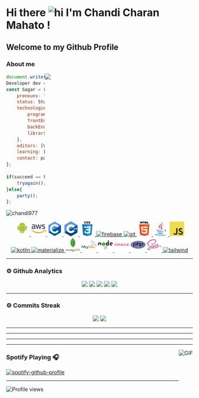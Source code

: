 # Hi there <img src="https://user-images.githubusercontent.com/1303154/88677602-1635ba80-d120-11ea-84d8-d263ba5fc3c0.gif" width="28px" alt="hi"> I'm Chandi Charan Mahato !
## Welcome to my Github Profile 

### About me 


<img align='right' src="[https://giphy.com/embed/5nsiFjdgylfK3csZ5T](https://media.giphy.com/media/l0HlTy9x8FZo0XO1i/giphy.gif)" width="400">

```js
document.write("Namaste _/\_");
Developer dev = new Developer(Charan);
const Sagar = {
    pronouns: "he" | "his",
    status: Student,
    technologies: {
        programming: [C,C++, Java , Python, JavaScript],
        frontEnd: [HTML, CSS, SASS, Javascript],
        backEnd: [PHP, Node.js, MySql, Python],
        libraries: [Bootstrap, JQuery]
    },
    editors: [VS Code],
    learning: [C++, Android, Full Stack],
    contact: pappumahato000@gmail.com
};

if(succeed == false){
    tryagain();
}else{
    party();
};
```
<p align="left"> <img src="https://komarev.com/ghpvc/?username=chandi977&label=Profile%20views&color=0e75b6&style=flat" alt="chandi977" /> </p>

<p align="center">
<a href="https://developer.android.com" target="_blank" rel="noreferrer"> <img src="https://raw.githubusercontent.com/devicons/devicon/master/icons/android/android-original-wordmark.svg" alt="android" width="40" height="40"/> </a> <a href="https://aws.amazon.com" target="_blank" rel="noreferrer"> <img src="https://raw.githubusercontent.com/devicons/devicon/master/icons/amazonwebservices/amazonwebservices-original-wordmark.svg" alt="aws" width="40" height="40"/> </a> <a href="https://www.cprogramming.com/" target="_blank" rel="noreferrer"> <img src="https://raw.githubusercontent.com/devicons/devicon/master/icons/c/c-original.svg" alt="c" width="40" height="40"/> </a> <a href="https://www.w3schools.com/cpp/" target="_blank" rel="noreferrer"> <img src="https://raw.githubusercontent.com/devicons/devicon/master/icons/cplusplus/cplusplus-original.svg" alt="cplusplus" width="40" height="40"/> </a> <a href="https://www.w3schools.com/css/" target="_blank" rel="noreferrer"> <img src="https://raw.githubusercontent.com/devicons/devicon/master/icons/css3/css3-original-wordmark.svg" alt="css3" width="40" height="40"/> </a> <a href="https://firebase.google.com/" target="_blank" rel="noreferrer"> <img src="https://www.vectorlogo.zone/logos/firebase/firebase-icon.svg" alt="firebase" width="40" height="40"/> </a> <a href="https://git-scm.com/" target="_blank" rel="noreferrer"> <img src="https://www.vectorlogo.zone/logos/git-scm/git-scm-icon.svg" alt="git" width="40" height="40"/> </a> <a href="https://www.w3.org/html/" target="_blank" rel="noreferrer"> <img src="https://raw.githubusercontent.com/devicons/devicon/master/icons/html5/html5-original-wordmark.svg" alt="html5" width="40" height="40"/> </a> <a href="https://www.java.com" target="_blank" rel="noreferrer"> <img src="https://raw.githubusercontent.com/devicons/devicon/master/icons/java/java-original.svg" alt="java" width="40" height="40"/> </a> <a href="https://developer.mozilla.org/en-US/docs/Web/JavaScript" target="_blank" rel="noreferrer"> <img src="https://raw.githubusercontent.com/devicons/devicon/master/icons/javascript/javascript-original.svg" alt="javascript" width="40" height="40"/> </a> <a href="https://kotlinlang.org" target="_blank" rel="noreferrer"> <img src="https://www.vectorlogo.zone/logos/kotlinlang/kotlinlang-icon.svg" alt="kotlin" width="40" height="40"/> </a> <a href="https://materializecss.com/" target="_blank" rel="noreferrer"> <img src="https://raw.githubusercontent.com/prplx/svg-logos/5585531d45d294869c4eaab4d7cf2e9c167710a9/svg/materialize.svg" alt="materialize" width="40" height="40"/> </a> <a href="https://www.mongodb.com/" target="_blank" rel="noreferrer"> <img src="https://raw.githubusercontent.com/devicons/devicon/master/icons/mongodb/mongodb-original-wordmark.svg" alt="mongodb" width="40" height="40"/> </a> <a href="https://www.mysql.com/" target="_blank" rel="noreferrer"> <img src="https://raw.githubusercontent.com/devicons/devicon/master/icons/mysql/mysql-original-wordmark.svg" alt="mysql" width="40" height="40"/> </a> <a href="https://nodejs.org" target="_blank" rel="noreferrer"> <img src="https://raw.githubusercontent.com/devicons/devicon/master/icons/nodejs/nodejs-original-wordmark.svg" alt="nodejs" width="40" height="40"/> </a> <a href="https://www.oracle.com/" target="_blank" rel="noreferrer"> <img src="https://raw.githubusercontent.com/devicons/devicon/master/icons/oracle/oracle-original.svg" alt="oracle" width="40" height="40"/> </a> <a href="https://www.php.net" target="_blank" rel="noreferrer"> <img src="https://raw.githubusercontent.com/devicons/devicon/master/icons/php/php-original.svg" alt="php" width="40" height="40"/> </a> <a href="https://sass-lang.com" target="_blank" rel="noreferrer"> <img src="https://raw.githubusercontent.com/devicons/devicon/master/icons/sass/sass-original.svg" alt="sass" width="40" height="40"/> </a> <a href="https://tailwindcss.com/" target="_blank" rel="noreferrer"> <img src="https://www.vectorlogo.zone/logos/tailwindcss/tailwindcss-icon.svg" alt="tailwind" width="40" height="40"/> </a>


</p>

---

### ⚙ Github Analytics

<p align="center">
<img src="https://github-profile-summary-cards.vercel.app/api/cards/repos-per-language?username=Chandi977&theme=nord_dark">
<img src="https://github-profile-summary-cards.vercel.app/api/cards/most-commit-language?username=Chandi977&theme=nord_dark" >
<img src="https://github-profile-trophy.vercel.app/?username=Chandi977&theme=darkhub">
<img src="https://github-readme-stats.vercel.app/api?username=Chandi977&theme=blue-green" width="400">
<img src="https://github-readme-stats.vercel.app/api/top-langs/?username=Chandi977&theme=chartreuse-dark&layout=compact" width="335">
</p>

---
### ⚙ Commits Streak 

<p align="center">
<img src="https://github-readme-streak-stats.herokuapp.com/?user=Chandi977&theme=radical">
<img src="https://activity-graph.herokuapp.com/graph?username=Chandi977&bg_color=000000&color=4fff67&line=4fff67&point=ffffff&area=true&hide_border=true">
</p>


___
____
____


___

<img align="right" alt="GIF" height="170px" src="https://media.giphy.com/media/J5B1Y8QZnzXXbLQIBu/giphy.gif" />

### Spotify Playing 🎧  
[![spotify-github-profile](https://spotify-github-profile.vercel.app/api/view?uid=31on7z2tmzeehsn33pnw755mvbxe&cover_image=true&theme=default&show_offline=false&background_color=0d0c0c&interchange=false&bar_color=53b14f&bar_color_cover=false)](https://github.com/kittinan/spotify-github-profile)


----

![Profile views](https://profile-counter.glitch.me/Chandi977/count.svg)
